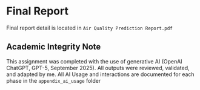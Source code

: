 # Final Report
Final report detail is located in `Air Quality Prediction Report.pdf`

## Academic Integrity Note

This assignment was completed with the use of generative AI (OpenAI ChatGPT, GPT-5, September 2025). 
All outputs were reviewed, validated, and adapted by me. 
All AI Usage and interactions are documented for each phase in the `appendix_ai_usage` folder
